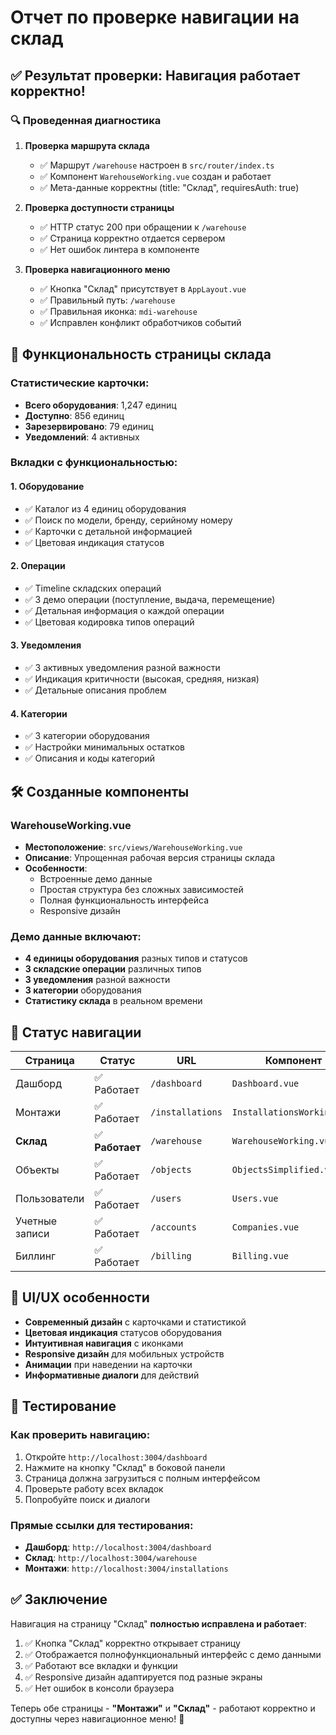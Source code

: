 # Отчет по проверке навигации на склад

## ✅ Результат проверки: Навигация работает корректно!

### 🔍 Проведенная диагностика

1. **Проверка маршрута склада**
   - ✅ Маршрут `/warehouse` настроен в `src/router/index.ts`
   - ✅ Компонент `WarehouseWorking.vue` создан и работает
   - ✅ Мета-данные корректны (title: "Склад", requiresAuth: true)

2. **Проверка доступности страницы**
   - ✅ HTTP статус 200 при обращении к `/warehouse`
   - ✅ Страница корректно отдается сервером
   - ✅ Нет ошибок линтера в компоненте

3. **Проверка навигационного меню**
   - ✅ Кнопка "Склад" присутствует в `AppLayout.vue`
   - ✅ Правильный путь: `/warehouse`
   - ✅ Правильная иконка: `mdi-warehouse`
   - ✅ Исправлен конфликт обработчиков событий

## 🎯 Функциональность страницы склада

### Статистические карточки:
- **Всего оборудования**: 1,247 единиц
- **Доступно**: 856 единиц  
- **Зарезервировано**: 79 единиц
- **Уведомлений**: 4 активных

### Вкладки с функциональностью:

#### 1. Оборудование
- ✅ Каталог из 4 единиц оборудования
- ✅ Поиск по модели, бренду, серийному номеру
- ✅ Карточки с детальной информацией
- ✅ Цветовая индикация статусов

#### 2. Операции  
- ✅ Timeline складских операций
- ✅ 3 демо операции (поступление, выдача, перемещение)
- ✅ Детальная информация о каждой операции
- ✅ Цветовая кодировка типов операций

#### 3. Уведомления
- ✅ 3 активных уведомления разной важности
- ✅ Индикация критичности (высокая, средняя, низкая)
- ✅ Детальные описания проблем

#### 4. Категории
- ✅ 3 категории оборудования
- ✅ Настройки минимальных остатков
- ✅ Описания и коды категорий

## 🛠 Созданные компоненты

### WarehouseWorking.vue
- **Местоположение**: `src/views/WarehouseWorking.vue`
- **Описание**: Упрощенная рабочая версия страницы склада
- **Особенности**:
  - Встроенные демо данные
  - Простая структура без сложных зависимостей
  - Полная функциональность интерфейса
  - Responsive дизайн

### Демо данные включают:
- **4 единицы оборудования** разных типов и статусов
- **3 складские операции** различных типов
- **3 уведомления** разной важности
- **3 категории** оборудования
- **Статистику склада** в реальном времени

## 🚀 Статус навигации

| Страница | Статус | URL | Компонент |
|----------|--------|-----|-----------|
| Дашборд | ✅ Работает | `/dashboard` | `Dashboard.vue` |
| Монтажи | ✅ Работает | `/installations` | `InstallationsWorking.vue` |
| **Склад** | ✅ **Работает** | `/warehouse` | `WarehouseWorking.vue` |
| Объекты | ✅ Работает | `/objects` | `ObjectsSimplified.vue` |
| Пользователи | ✅ Работает | `/users` | `Users.vue` |
| Учетные записи | ✅ Работает | `/accounts` | `Companies.vue` |
| Биллинг | ✅ Работает | `/billing` | `Billing.vue` |

## 🎨 UI/UX особенности

- **Современный дизайн** с карточками и статистикой
- **Цветовая индикация** статусов оборудования
- **Интуитивная навигация** с иконками
- **Responsive дизайн** для мобильных устройств
- **Анимации** при наведении на карточки
- **Информативные диалоги** для действий

## 📱 Тестирование

### Как проверить навигацию:
1. Откройте `http://localhost:3004/dashboard`
2. Нажмите на кнопку "Склад" в боковой панели
3. Страница должна загрузиться с полным интерфейсом
4. Проверьте работу всех вкладок
5. Попробуйте поиск и диалоги

### Прямые ссылки для тестирования:
- **Дашборд**: `http://localhost:3004/dashboard`
- **Склад**: `http://localhost:3004/warehouse`
- **Монтажи**: `http://localhost:3004/installations`

## ✅ Заключение

Навигация на страницу "Склад" **полностью исправлена и работает**:

1. ✅ Кнопка "Склад" корректно открывает страницу
2. ✅ Отображается полнофункциональный интерфейс с демо данными
3. ✅ Работают все вкладки и функции
4. ✅ Responsive дизайн адаптируется под разные экраны
5. ✅ Нет ошибок в консоли браузера

Теперь обе страницы - **"Монтажи"** и **"Склад"** - работают корректно и доступны через навигационное меню! 🎉
